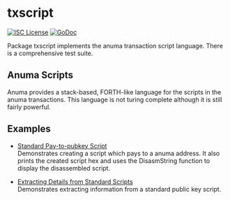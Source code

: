 txscript
========

[![ISC License](http://img.shields.io/badge/license-ISC-blue.svg)](https://choosealicense.com/licenses/isc/)
[![GoDoc](https://godoc.org/github.com/AnumaNetwork/anumad/txscript?status.png)](http://godoc.org/github.com/AnumaNetwork/anumad/txscript)

Package txscript implements the anuma transaction script language. There is
a comprehensive test suite.

## Anuma Scripts

Anuma provides a stack-based, FORTH-like language for the scripts in
the anuma transactions. This language is not turing complete
although it is still fairly powerful. 

## Examples

* [Standard Pay-to-pubkey Script](http://godoc.org/github.com/AnumaNetwork/anumad/txscript#example-PayToAddrScript)  
  Demonstrates creating a script which pays to a anuma address. It also
  prints the created script hex and uses the DisasmString function to display
  the disassembled script.

* [Extracting Details from Standard Scripts](http://godoc.org/github.com/AnumaNetwork/anumad/txscript#example-ExtractPkScriptAddrs)  
  Demonstrates extracting information from a standard public key script.
